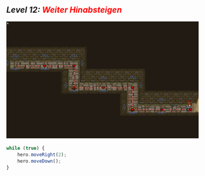 ## ***Level 12:***  <span style="color: red">***Weiter Hinabsteigen***


![MyImage](Welt-1-Level-12.png)


```Javascript
while (true) {
    hero.moveRight(2);
    hero.moveDown();
}
```